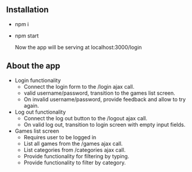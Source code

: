 ## Installation

- npm i
- npm start

  Now the app will be serving at localhost:3000/login

## About the app

- Login functionality
  - Connect the login form to the /login ajax call.
  - valid username/password, transition to the games list screen.
  - On invalid username/password, provide feedback and allow to try again.
- Log out functionality
  - Connect the log out button to the /logout ajax call.
  - On valid log out, transition to login screen with empty input fields.
- Games list screen
  - Requires user to be logged in
  - List all games from the /games ajax call.
  - List categories from /categories ajax call.
  - Provide functionality for filtering by typing.
  - Provide functionality to filter by category.
